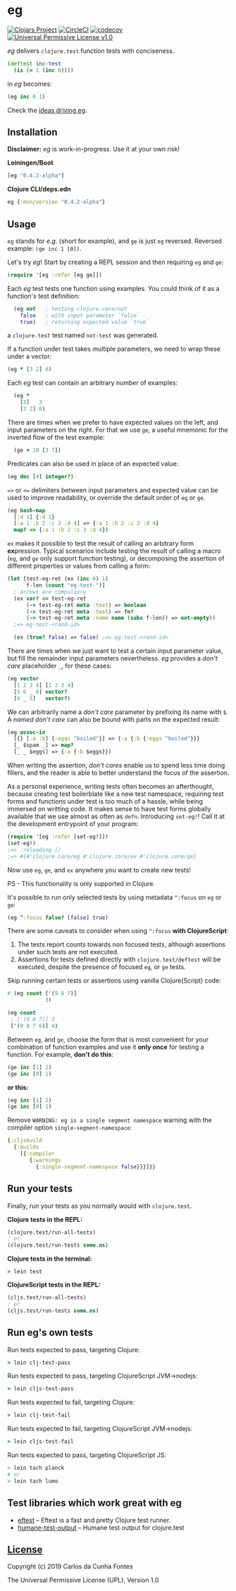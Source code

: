 # eg
[![Clojars Project](https://img.shields.io/clojars/v/eg.svg)](https://clojars.org/eg)
[![CircleCI](https://circleci.com/gh/ccfontes/eg.svg?style=svg)](https://circleci.com/gh/ccfontes/eg)
[![codecov](https://codecov.io/gh/ccfontes/eg/branch/master/graph/badge.svg)](https://codecov.io/gh/ccfontes/eg)
[![Universal Permissive License v1.0](https://img.shields.io/badge/license-UPL-%23f80000.svg)](LICENSE.md)

*eg* delivers `clojure.test` function tests with conciseness.

```clj
(deftest inc-test
  (is (= 1 (inc 0))))
```
in *eg* becomes:
```clj
(eg inc 0 1)
```

Check the [ideas driving eg](doc/ideas.md).

## Installation
**Disclaimer:** *eg* is work-in-progress. Use it at your own risk!

**Leiningen/Boot**
```clj
[eg "0.4.2-alpha"]
```
**Clojure CLI/deps.edn**
```clj
eg {:mvn/version "0.4.2-alpha"}
```

## Usage
`eg` stands for *e.g.* (short for example), and `ge` is just `eg` reversed. Reversed example: `(ge inc 1 [0])`.

Let's try *eg*! Start by creating a REPL session and then requiring `eg` and `ge`:
```clj
(require '[eg :refer [eg ge]])
```

Each *eg* test tests one function using examples. You could think of it as a function's test definition:
```clj
  (eg not   ; testing clojure.core/not
    false   ; with input parameter `false`
    true)   ; returning expected value `true`
```
a `clojure.test` test named `not-test` was generated.

If a function under test takes multiple parameters, we need to wrap these under a vector:
```clj
(eg * [3 2] 6)
```

Each *eg* test can contain an arbitrary number of examples:
```clj
  (eg *
    [3]   3
    [3 2] 6)
```

There are times when we prefer to have expected values
on the left, and input parameters on the right.
For that we use `ge`, a useful mnemonic for the inverted flow of the test example:
```clj
  (ge + 10 [3 7])
```

Predicates can also be used in place of an expected value:
```clj
(eg dec [4] integer?)
```

`=>` or `<=` delimiters between input parameters and expected value can be used to improve readability, or
override the default order of `eg` or `ge`.
```clj
(eg hash-map
  [:d 1] {:d 1}
  [:a 1 :b 2 :c 3 :d 4] => {:a 1 :b 2 :c 3 :d 4}
  map? <= {:a 1 :b 2 :c 3 :d 4})
```

`ex` makes it possible to test the result of calling an arbitrary form **ex**pression. Typical scenarios include testing the result of calling a macro (`eg`, and `ge` only support function testing), or decomposing the assertion of different properties or values from calling a form:
```clj
(let [test-eg-ret (ex (inc 0) 1)
      f-len (count "eg-test-")]
  ; arrows are compulsory
  (ex var? <= test-eg-ret
      (-> test-eg-ret meta :test) => boolean
      (-> test-eg-ret meta :test) => fn?
      (-> test-eg-ret meta :name name (subs f-len)) => not-empty))
  ;=> eg-test-<rand-id>

  (ex (true? false) => false) ;=> eg-test-<rand-id>
```

There are times when we just want to test a certain input parameter value, but fill the
remainder input parameters nevertheless. *eg* provides a *don't care* placeholder `_`,
for these cases:
```clj
(eg vector
  [1 2 3 4] [1 2 3 4]
  [5 6 _ 8] vector?
  [4 _ 5]   vector?)
```

We can arbitrarily name a *don't care* parameter by prefixing its name with `$`. A *named don't care* can also be bound with parts on the expected result:
```clj
(eg assoc-in
  [{} [:a :b] {:eggs "boiled"}] => {:a {:b {:eggs "boiled"}}}
  [_ $spam _] => map?
  [_ _ $eggs] => {:a {:b $eggs}})
```
When writing the assertion, *don't cares* enable us to spend less time doing fillers, and the reader is able to better understand the focus
of the assertion.

As a personal experience, writing tests often becomes an afterthought, because creating test boilerblate like a new test namespace, requiring test forms and functions under test is too much of a hassle, while being immersed on writting code. It makes sense to have test forms globally available that we use almost as often as `defn`. Introducing `set-eg!`! Call it at the development entrypoint of your program:
```clj
(require '[eg :refer [set-eg!]])
(set-eg!)
;=> :reloading ()
;=> #{#'clojure.core/eg #'clojure.core/ex #'clojure.core/ge}
```
Now use `eg`, `ge`, and `ex` anywhere you want to create new tests!

PS - This functionality is only supported in Clojure.

It's possible to run only selected tests by using metadata `^:focus` on `eg` or `ge`:
```clj
(eg ^:focus false? [false] true)
```
There are some caveats to consider when using `^:focus` **with ClojureScript**:
  1. The tests report counts towards non focused tests, although assertions under such tests are not executed.
  2. Assertions for tests defined directly with `clojure.test/deftest` will be executed, despite the presence of focused `eg`, or `ge` tests. 

Skip running certain tests or assertions using vanilla Clojure(Script) code:
```clj
#_(eg count ['(9 8 7)]
            3)

(eg count
 ; ['(9 8 7)] 3
 ['(9 8 7 6)] 4)
```

Between `eg`, and `ge`, choose the form that is most convenient for your combination of function examples and use it **only once** for testing a function. For example, **don't do this**:
```clj
(ge inc [1] 2)
(ge inc [0] 1)
```
**or this:**
```clj
(eg inc [1] 2)
(ge inc [0] 1)
```

Remove `WARNING: eg is a single segment namespace` warning with the compiler option `single-segment-namespace`:
```clj
{:cljsbuild
  {:builds
    [{:compiler
       {:warnings
         {:single-segment-namespace false}}}]}}
```

## Run your tests
Finally, run your tests as you normally would with `clojure.test`.

**Clojure tests in the REPL:**
```clj
(clojure.test/run-all-tests)
; or
(clojure.test/run-tests some.ns)
```

**Clojure tests in the terminal:**
```
> lein test
```

**ClojureScript tests in the REPL:**
```clj
(cljs.test/run-all-tests)
; or
(cljs.test/run-tests some.ns)
```

## Run eg's own tests
Run tests expected to pass, targeting Clojure:
```clj
> lein clj-test-pass
```
Run tests expected to pass, targeting ClojureScript JVM->nodejs:
```clj
> lein cljs-test-pass
```
Run tests expected to fail, targeting Clojure:
```clj
> lein clj-test-fail
```
Run tests expected to fail, targeting ClojureScript JVM->nodejs:
```clj
> lein cljs-test-fail
```
Run tests expected to pass, targeting ClojureScript JS:
```sh
> lein tach planck
# or
> lein tach lumo
```

## Test libraries which work great with eg
  * [eftest](https://github.com/weavejester/eftest) – Eftest is a fast and pretty Clojure test runner.
  * [humane-test-output](https://github.com/pjstadig/humane-test-output) – Humane test output for clojure.test

## [License](LICENSE.md)
Copyright (c) 2019 Carlos da Cunha Fontes

The Universal Permissive License (UPL), Version 1.0
